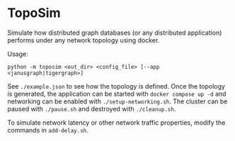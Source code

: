 # TopoSim

Simulate how distributed graph databases (or any distributed application)
performs under any network topology using docker.

Usage:

```
python -m toposim <out_dir> <config_file> [--app <janusgraph|tigergraph>]
```

See `./example.json` to see how the topology is defined. Once the topology is
generated, the application can be started with `docker compose up -d` and
networking can be enabled with `./setup-networking.sh`. The cluster can be
paused with `./pause.sh` and destroyed with `./cleanup.sh`.

To simulate network latency or other network traffic properties, modify the
commands in `add-delay.sh`.
